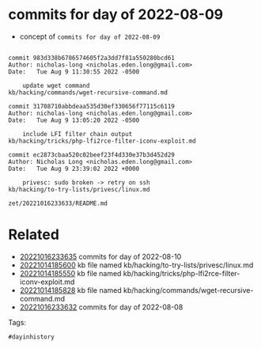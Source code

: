 # commits for day of 2022-08-09

- concept of `commits for day of 2022-08-09`

```

commit 983d338b6786574605f2a3dd7f81a550280bcd61
Author: nicholas-long <nicholas.eden.long@gmail.com>
Date:   Tue Aug 9 11:30:55 2022 -0500

    update wget command
kb/hacking/commands/wget-recursive-command.md

commit 31708710abbdeaa535d30ef330656f77115c6119
Author: nicholas-long <nicholas.eden.long@gmail.com>
Date:   Tue Aug 9 13:05:20 2022 -0500

    include LFI filter chain output
kb/hacking/tricks/php-lfi2rce-filter-iconv-exploit.md

commit ec2873cbaa520c02beef23f4d330e37b3d452d29
Author: Nicholas Long <nicholas.eden.long@gmail.com>
Date:   Tue Aug 9 23:39:02 2022 +0000

    privesc: sudo broken -> retry on ssh
kb/hacking/to-try-lists/privesc/linux.md
```

` zet/20221016233633/README.md `

# Related

- [20221016233635](/zet/20221016233635/README.md) commits for day of 2022-08-10
- [20221014185600](/zet/20221014185600/README.md) kb file named kb/hacking/to-try-lists/privesc/linux.md
- [20221014185550](/zet/20221014185550/README.md) kb file named kb/hacking/tricks/php-lfi2rce-filter-iconv-exploit.md
- [20221014185828](/zet/20221014185828/README.md) kb file named kb/hacking/commands/wget-recursive-command.md
- [20221016233632](/zet/20221016233632/README.md) commits for day of 2022-08-08

Tags:

    #dayinhistory
